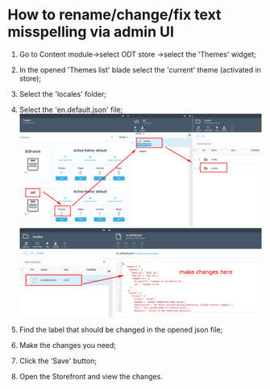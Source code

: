 # How to rename/change/fix text misspelling via admin UI

1. Go to Content module->select ODT store ->select the 'Themes' widget;

1. In the opened 'Themes list' blade select the 'current' theme (activated in store);

1. Select the 'locales' folder;

1. Select the 'en.default.json' file;
![General](media/screen-general-steps.png)
![Json](media/screen-json.png)

1. Find the label that should be changed in the opened json file;

1. Make the changes you need;

1. Click the 'Save' button;

1. Open the Storefront and view the changes.